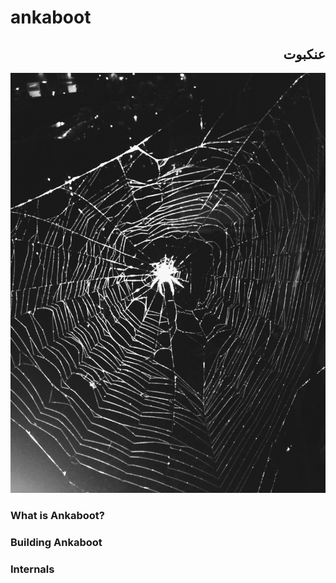 # ankaboot
## <div dir="rtl">عنكبوت</div>
![alt text](https://raw.githubusercontent.com/arjology/ankaboot/master/docs/figures/ankaboot.jpg "Logo Title Text 1")

### What is Ankaboot?

### Building Ankaboot

### Internals

### 
